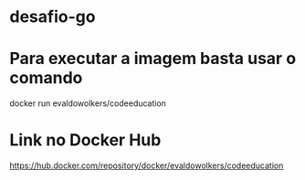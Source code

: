 # desafio-go

# Para executar a imagem basta usar o comando
docker run evaldowolkers/codeeducation


# Link no Docker Hub
https://hub.docker.com/repository/docker/evaldowolkers/codeeducation
